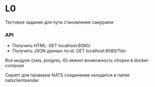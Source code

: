 # L0
Тестовое задание для пути становления самураем
### API
- Получить HTML: GET localhost:8080/
- Получить JSON данных по id: GET localhost:8080/?id=

Все модули (nats, posgres, l0) имеют возможность сборки в docker-compose

Скрипт для проверки NATS соединения находится в папке natsclientsender
